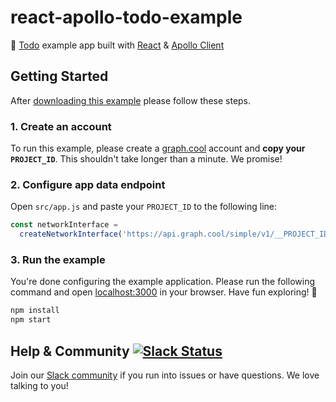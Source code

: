 # react-apollo-todo-example
:memo: [Todo](http://todomvc.com/) example app built with [React](https://facebook.github.io/react) & [Apollo Client](https://github.com/apollostack/apollo-client)

## Getting Started

After [downloading this example](https://github.com/graphcool-examples/react-apollo-todo-example/archive/master.zip) please follow these steps.

### 1. Create an account

To run this example, please create a [graph.cool](http://graph.cool) account and **copy your `PROJECT_ID`**. This shouldn't take longer than a minute. We promise!


### 2. Configure app data endpoint

Open `src/app.js` and paste your `PROJECT_ID` to the following line:

```js
const networkInterface =
  createNetworkInterface('https://api.graph.cool/simple/v1/__PROJECT_ID__')
```


### 3. Run the example

You're done configuring the example application. Please run the following command and open [localhost:3000](http://localhost:3000) in your browser. Have fun exploring! 🎉

```sh
npm install
npm start
```


## Help & Community [![Slack Status](https://slack.graph.cool/badge.svg)](https://slack.graph.cool)

Join our [Slack community](http://slack.graph.cool/) if you run into issues or have questions. We love talking to you!

